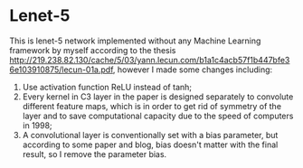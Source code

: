 # Lenet-5
This is  lenet-5 network implemented without any Machine Learning framework by myself according to the thesis http://219.238.82.130/cache/5/03/yann.lecun.com/b1a1c4acb57f1b447bfe36e103910875/lecun-01a.pdf, however I made some changes including: 
1. Use activation function ReLU instead of tanh; 
2. Every kernel in C3 layer in the paper is designed separately to convolute different feature maps, which is in order to get rid of symmetry of the layer and to save computational capacity due to the speed of computers in 1998;
3. A convolutional layer is conventionally set with a bias parameter, but according to some paper and blog, bias doesn't matter with the final result, so I remove the parameter bias.
